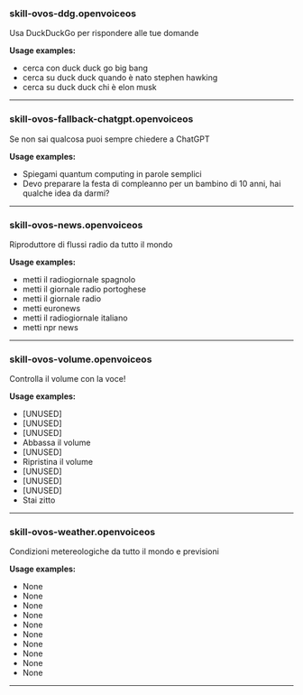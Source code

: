 
### skill-ovos-ddg.openvoiceos

Usa DuckDuckGo per rispondere alle tue domande

**Usage examples:**
- cerca con duck duck go big bang
- cerca su duck duck quando è nato stephen hawking
- cerca su duck duck chi è elon musk

-------


### skill-ovos-fallback-chatgpt.openvoiceos

Se non sai qualcosa puoi sempre chiedere a ChatGPT

**Usage examples:**
- Spiegami quantum computing in parole semplici
- Devo preparare la festa di compleanno per un bambino di 10 anni, hai qualche idea da darmi?

-------


### skill-ovos-news.openvoiceos

Riproduttore di flussi radio da tutto il mondo

**Usage examples:**
- metti il radiogiornale spagnolo
- metti il giornale radio portoghese
- metti il giornale radio
- metti euronews
- metti il radiogiornale italiano
- metti npr news

-------


### skill-ovos-volume.openvoiceos

Controlla il volume con la voce!

**Usage examples:**
- [UNUSED]
- [UNUSED]
- [UNUSED]
- Abbassa il volume
- [UNUSED]
- Ripristina il volume
- [UNUSED]
- [UNUSED]
- [UNUSED]
- Stai zitto

-------


### skill-ovos-weather.openvoiceos

Condizioni metereologiche da tutto il mondo e previsioni

**Usage examples:**
- None
- None
- None
- None
- None
- None
- None
- None
- None
- None

-------

